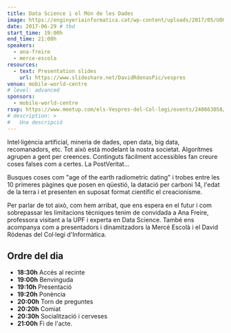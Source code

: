 ```yaml
---
title: Data Science i el Món de les Dades
image: https://enginyeriainformatica.cat/wp-content/uploads/2017/05/UOC-Data-Day-Barcelona.jpg
date: 2017-06-29 # tbd
start_time: 19:00h
end_time: 21:00h
speakers: 
  - ana-freire
  - merce-escola
resources: 
  - text: Presentation slides
    url: https://www.slideshare.net/DavidRdenasPic/vespres
venue: mobile-world-centre
# level: advanced
sponsors:
  - mobile-world-centre
rsvp: https://www.meetup.com/els-Vespres-del-Col-legi/events/240663058/
# description: >
#   Una descripció
---
```

Intel·ligència artificial, mineria de dades, open data, big data, recomanadors, etc. Tot això està modelant la nostra societat. Algorítmes agrupen a gent per creences. Continguts fàcilment accessibles fan creure coses falses com a certes. La PostVeritat...

Busques coses com "age of the earth radiometric dating" i trobes entre les 10 primeres pàgines que posen en qüestió, la datació per carboni 14, l'edat de la terra i et presenten en suposat format científic el creacionisme.

Per parlar de tot això, com hem arribat, que ens espera en el futur i com sobrepassar les limitacions tècniques tenim de convidada a Ana Freire, professora visitant a la UPF i experta en Data Science. També ens acompanya com a presentadors i dinamitzadors la Mercé Escolà i el David Ródenas del Col·legi d'Informàtica.

Ordre del dia
-------------

- **18:30h** Accés al recinte
- **19:00h** Benvinguda
- **19:10h** Presentació
- **19:20h** Ponència
- **20:00h** Torn de preguntes
- **20:20h** Comiat
- **20:30h** Socialització i cerveses
- **21:00h** Fi de l'acte.
